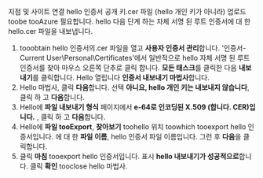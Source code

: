 지점 및 사이트 연결 hello 인증서 공개 키.cer 파일 (hello 개인 키가 아니라) 업로드 toobe tooAzure 필요합니다. hello 다음 단계 하는 자체 서명 된 루트 인증서에 대 한 hello.cer 파일을 내보냅니다.

1. tooobtain hello 인증서의.cer 파일을 열고 **사용자 인증서 관리**합니다. '인증서-Current User\Personal\Certificates'에서 일반적으로 hello 자체 서명 된 루트 인증서를 찾아 마우스 오른쪽 단추로 클릭 합니다. **모든 태스크**를 클릭한 다음 **내보내기**를 클릭합니다. Hello 열립니다 **인증서 내보내기 마법사**합니다.
2. Hello 마법사, 클릭 **다음**합니다. 선택 **아니요, hello 개인 키는 내보내지 않습니다**, 클릭 하 고 **다음**합니다.
3. Hello에 **파일 내보내기 형식** 페이지에서 **e-64로 인코딩된 X.509 (합니다. CER)입니다.** , 클릭 하 고 **다음**합니다. 
4. Hello에 **파일 tooExport**, **찾아보기** toohello 위치 toowhich tooexport hello 인증서입니다. 에 대 한 **파일 이름**, hello 인증서 파일 이름입니다. 그런 후 **다음**을 클릭합니다.
5. 클릭 **마침** tooexport hello 인증서입니다. 표시 **hello 내보내기가 성공적으로**합니다. 클릭 **확인** tooclose hello 마법사.
